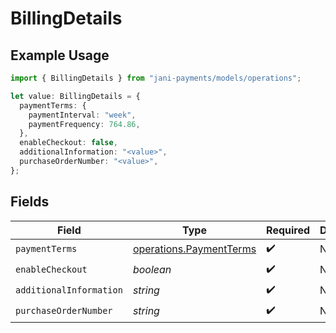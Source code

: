 # BillingDetails

## Example Usage

```typescript
import { BillingDetails } from "jani-payments/models/operations";

let value: BillingDetails = {
  paymentTerms: {
    paymentInterval: "week",
    paymentFrequency: 764.86,
  },
  enableCheckout: false,
  additionalInformation: "<value>",
  purchaseOrderNumber: "<value>",
};
```

## Fields

| Field                                                              | Type                                                               | Required                                                           | Description                                                        |
| ------------------------------------------------------------------ | ------------------------------------------------------------------ | ------------------------------------------------------------------ | ------------------------------------------------------------------ |
| `paymentTerms`                                                     | [operations.PaymentTerms](../../models/operations/paymentterms.md) | :heavy_check_mark:                                                 | N/A                                                                |
| `enableCheckout`                                                   | *boolean*                                                          | :heavy_check_mark:                                                 | N/A                                                                |
| `additionalInformation`                                            | *string*                                                           | :heavy_check_mark:                                                 | N/A                                                                |
| `purchaseOrderNumber`                                              | *string*                                                           | :heavy_check_mark:                                                 | N/A                                                                |